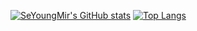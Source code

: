 [![SeYoungMir's GitHub stats](https://github-readme-stats.vercel.app/api?username=SeYoungMir&show_icons=true&theme=tokyonight)](https://github.com/SeYoungMir/github-readme-stats)
[![Top Langs](https://github-readme-stats.vercel.app/api/top-langs/?username=SeYoungMir)](https://github.com/SeYoungMir/github-readme-stats)
